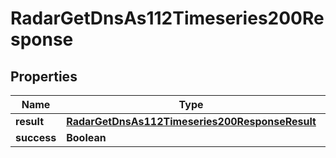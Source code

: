 

# RadarGetDnsAs112Timeseries200Response


## Properties

| Name | Type | Description | Notes |
|------------ | ------------- | ------------- | -------------|
|**result** | [**RadarGetDnsAs112Timeseries200ResponseResult**](RadarGetDnsAs112Timeseries200ResponseResult.md) |  |  |
|**success** | **Boolean** |  |  |



